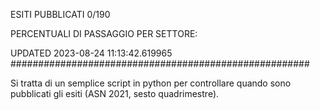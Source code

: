 ESITI PUBBLICATI 0/190 

PERCENTUALI DI PASSAGGIO PER SETTORE:

UPDATED 2023-08-24 11:13:42.619965
###################################################### 

Si tratta di un semplice script in python per controllare quando sono pubblicati gli esiti (ASN 2021, sesto quadrimestre).

